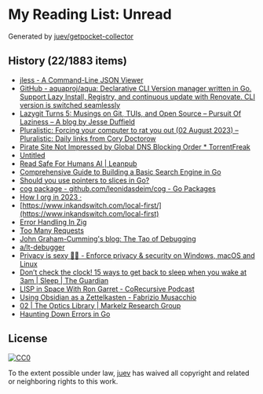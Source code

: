 # My Reading List: Unread

Generated by [juev/getpocket-collector](https://github.com/juev/getpocket-collector)

## History (22/1883 items)

- [jless - A Command-Line JSON Viewer](https://jless.io)
- [GitHub - aquaproj/aqua: Declarative CLI Version manager written in Go. Support Lazy Install, Registry, and continuous update with Renovate. CLI version is switched seamlessly](https://github.com/aquaproj/aqua)
- [Lazygit Turns 5: Musings on Git, TUIs, and Open Source – Pursuit Of Laziness – A blog by Jesse Duffield](https://jesseduffield.com/Lazygit-5-Years-On/)
- [Pluralistic: Forcing your computer to rat you out (02 August 2023) – Pluralistic: Daily links from Cory Doctorow](https://pluralistic.net/2023/08/02/self-incrimination/)
- [Pirate Site Not Impressed by Global DNS Blocking Order * TorrentFreak](https://torrentfreak.com/pirate-site-not-impressed-by-global-dns-blocking-order-230803/)
- [Untitled](https://lemire.me/blog/2016/06/21/i-do-not-use-a-debugger)
- [Read Safe For Humans AI | Leanpub](https://leanpub.com/safe-for-humans-AI/read)
- [Comprehensive Guide to Building a Basic Search Engine in Go](https://voskan.host/2023/08/04/building-search-engine-in-golang/)
- [Should you use pointers to slices in Go?](https://www.willem.dev/articles/should-you-use-pointers-to-slices/)
- [cog package - github.com/leonidasdeim/cog - Go Packages](https://pkg.go.dev/github.com/leonidasdeim/cog)
- [How I org in 2023 ·](https://cmdln.org/2023/03/25/how-i-org-in-2023/)
- [https://www.inkandswitch.com/local-first/](https://www.inkandswitch.com/local-first)
- [Error Handling In Zig](https://www.aolium.com/karlseguin/4013ac14-2457-479b-e59b-e603c04673c8)
- [Too Many Requests](https://www.reddit.com/r/ObsidianMD/comments/15j3mb9/my_complete_obsidian_workflow_to_manage_my_life/)
- [John Graham-Cumming's blog: The Tao of Debugging](https://blog.jgc.org/2007/01/tao-of-debugging.html)
- [a/lt-debugger](https://lwn.net/2000/0914/a/lt-debugger.php3)
- [Privacy is sexy 🍑🍆 - Enforce privacy & security on Windows, macOS and Linux](https://privacy.sexy)
- [Don’t check the clock! 15 ways to get back to sleep when you wake at 3am | Sleep | The Guardian](https://www.theguardian.com/lifeandstyle/2023/aug/03/dont-check-the-clock-15-ways-to-get-back-to-sleep-when-you-wake-at-3am)
- [LISP in Space With Ron Garret - CoRecursive Podcast](https://corecursive.com/lisp-in-space-with-ron-garret/)
- [Using Obsidian as a Zettelkasten - Fabrizio Musacchio](https://www.fabriziomusacchio.com/blog/2022-06-25-obsidian_zettelkasten/)
- [02 | The Optics Library | Markelz Research Group](http://markelz.physics.buffalo.edu/node/411)
- [Haunting Down Errors in Go](https://hypirion.com/musings/haunting-down-errors-in-go)

## License

[![CC0](https://mirrors.creativecommons.org/presskit/buttons/88x31/svg/cc-zero.svg)](https://creativecommons.org/publicdomain/zero/1.0/)

To the extent possible under law, [juev](https://github.com/juev) has waived all copyright and related or neighboring rights to this work.
